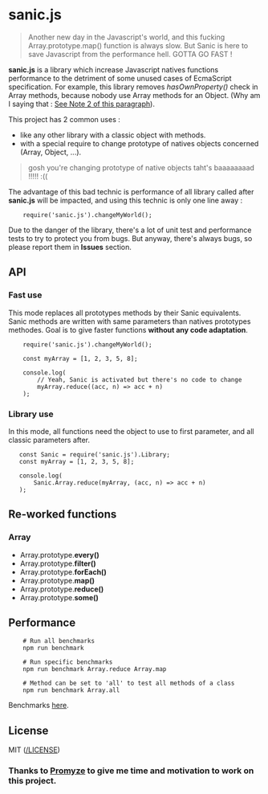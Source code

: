 # sanic.js

> Another new day in the Javascript's world, and this fucking Array.prototype.map() function is always slow. But Sanic is here to save Javascript from the performance hell. GOTTA GO FAST !

**sanic.js** is a library which increase Javascript natives functions performance to the detriment of some unused cases of EcmaScript specification. For example, this library removes _hasOwnProperty()_ check in Array methods, because nobody use Array methods for an Object. (Why am I saying that : [See Note 2 of this paragraph](http://www.ecma-international.org/ecma-262/6.0/#sec-array.prototype.map)). 

This project has 2 common uses :
 - like any other library with a classic object with methods.
 - with a special require to change prototype of natives objects concerned (Array, Object, ...).

> gosh you're changing prototype of native objects taht's baaaaaaaad !!!!! :((

The advantage of this bad technic is performance of all library called after **sanic.js** will be impacted, and using this technic is only one line away : 

``` 
    require('sanic.js').changeMyWorld();
``` 

Due to the danger of the library, there's a lot of unit test and performance tests to try to protect you from bugs. But anyway, there's always bugs, so please report them in **Issues** section.

## API

### Fast use

This mode replaces all prototypes methods by their Sanic equivalents. Sanic methods are written with same parameters than natives prototypes methodes. Goal is to give faster functions **without any code adaptation**.

``` 
    require('sanic.js').changeMyWorld();

    const myArray = [1, 2, 3, 5, 8];

    console.log(
        // Yeah, Sanic is activated but there's no code to change
        myArray.reduce((acc, n) => acc + n)
    );
```

### Library use

In this mode, all functions need the object to use to first parameter, and all classic parameters after.

 ``` 
    const Sanic = require('sanic.js').Library;
    const myArray = [1, 2, 3, 5, 8];

    console.log(
        Sanic.Array.reduce(myArray, (acc, n) => acc + n)
    );
```

## Re-worked functions

### Array

  - Array.prototype.**every()**
  - Array.prototype.**filter()**
  - Array.prototype.**forEach()**
  - Array.prototype.**map()**
  - Array.prototype.**reduce()**
  - Array.prototype.**some()**

## Performance

```
    # Run all benchmarks
    npm run benchmark

    # Run specific benchmarks
    npm run benchmark Array.reduce Array.map

    # Method can be set to 'all' to test all methods of a class
    npm run benchmark Array.all

```

Benchmarks [here](doc/perf.md).

## License 

MIT ([/LICENSE](/LICENSE))

### Thanks to [Promyze](https://promyze.com) to give me time and motivation to work on this project.